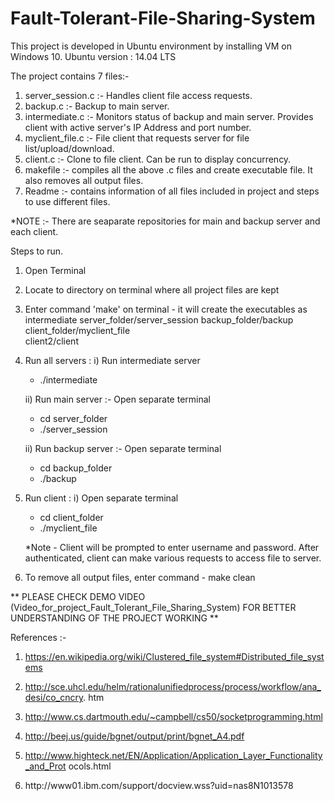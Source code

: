 # Fault-Tolerant-File-Sharing-System
This project is developed in Ubuntu environment by installing VM on Windows 10.
Ubuntu version : 14.04 LTS

The project contains 7 files:-
1.  server_session.c :- Handles client file access requests. 
2.  backup.c :- Backup to main server.
3.  intermediate.c :- Monitors status of backup and main server. Provides client with active server's IP Address and port number.
4.  myclient_file.c :- File client that requests server for file list/upload/download.
5.  client.c :- Clone to file client. Can be run to display concurrency.
5.  makefile :- compiles all the above .c files and create executable file. It also removes all output files.
7.  Readme   :- contains information of all files included in project and steps to use different files.

*NOTE :- There are seaparate repositories for main and backup server and each client.

Steps to run.

1) Open Terminal

2) Locate to directory on terminal where all project files are kept

3) Enter command 'make' on terminal - it will create the executables as
   intermediate
   server_folder/server_session
   backup_folder/backup
   client_folder/myclient_file  
   client2/client
 
4) Run all servers : 
	i) Run intermediate server
	- ./intermediate

	ii) Run main server :- Open separate terminal
	- cd server_folder 
	- ./server_session

	ii) Run backup server :- Open separate terminal
	- cd backup_folder 
	- ./backup

4) Run client : 
	i) Open separate terminal
	- cd client_folder 
	- ./myclient_file

	*Note - Client will be prompted to enter username and password. After authenticated, client can make various requests to access file to server.

7) To remove all output files, enter command 
			- make clean


** PLEASE CHECK DEMO VIDEO (Video_for_project_Fault_Tolerant_File_Sharing_System) FOR BETTER UNDERSTANDING OF THE PROJECT WORKING **

References :- 
1.	 https://en.wikipedia.org/wiki/Clustered_file_system#Distributed_file_systems 

2.	 http://sce.uhcl.edu/helm/rationalunifiedprocess/process/workflow/ana_desi/co_cncry.  htm 
3.	 http://www.cs.dartmouth.edu/~campbell/cs50/socketprogramming.html 

4.	 http://beej.us/guide/bgnet/output/print/bgnet_A4.pdf 

5.	 http://www.highteck.net/EN/Application/Application_Layer_Functionality_and_Prot  ocols.html 

6.	 http://www­01.ibm.com/support/docview.wss?uid=nas8N1013578 
